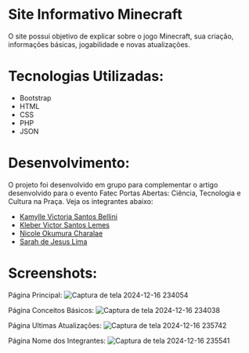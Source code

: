 # Site Informativo Minecraft

O site possui objetivo de explicar sobre o jogo Minecraft, sua criação, informações básicas, jogabilidade e novas atualizações.

# Tecnologias Utilizadas:

- Bootstrap
- HTML
- CSS
- PHP
- JSON

# Desenvolvimento:

O projeto foi desenvolvido em grupo para complementar o artigo desenvolvido para o evento Fatec Portas Abertas: Ciência, Tecnologia e Cultura na Praça. Veja os integrantes abaixo:

- [Kamylle Victoria Santos Bellini](https://github.com/kamyllevictoria)
- [Kleber Victor Santos Lemes](https://github.com/KleberV10)
- [Nicole Okumura Charalae](https://github.com/NicoleCharale)
- [Sarah de Jesus Lima](https://github.com/ImNotSarah)

# Screenshots:

Página Principal:
![Captura de tela 2024-12-16 234054](https://github.com/user-attachments/assets/9e91b2e8-a279-4669-9e73-d43ccb69230d)

Página Conceitos Básicos:
![Captura de tela 2024-12-16 234038](https://github.com/user-attachments/assets/bfd7a827-537b-4dfa-bd68-74a43fb63f7e)

Página Ultimas Atualizações:
![Captura de tela 2024-12-16 235742](https://github.com/user-attachments/assets/c959d29d-8354-45b9-9685-24e24a550cff)


Página Nome dos Integrantes:
![Captura de tela 2024-12-16 235541](https://github.com/user-attachments/assets/56848eaa-b1df-4980-92c4-f09747dde8c2)
